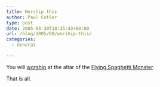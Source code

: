 ```yaml
---
title: Worship this
author: Paul Cutler
type: post
date: 2005-08-30T18:35:43+00:00
url: /blog/2005/08/worship-this/
categories:
  - General

---
```

You will [worship][1] at the altar of the [Flying Spaghetti Monster][2].

That is all.

 [1]: http://www.venganza.org/
 [2]: http://en.wikipedia.org/wiki/Flying_Spaghetti_Monster
